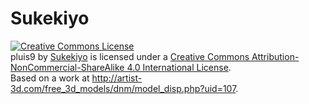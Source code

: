Sukekiyo
===============
<a rel="license" href="http://creativecommons.org/licenses/by-nc-sa/4.0/"><img alt="Creative Commons License" style="border-width:0" src="https://i.creativecommons.org/l/by-nc-sa/4.0/88x31.png" /></a><br /><span xmlns:dct="http://purl.org/dc/terms/" property="dct:title">pluis9</span> by <a xmlns:cc="http://creativecommons.org/ns#" href="http://yushakobo.jp/pluis9/2013/05/sukekiyo/" property="cc:attributionName" rel="cc:attributionURL">Sukekiyo</a> is licensed under a <a rel="license" href="http://creativecommons.org/licenses/by-nc-sa/4.0/">Creative Commons Attribution-NonCommercial-ShareAlike 4.0 International License</a>.<br />Based on a work at <a xmlns:dct="http://purl.org/dc/terms/" href="http://artist-3d.com/free_3d_models/dnm/model_disp.php?uid=107" rel="dct:source">http://artist-3d.com/free_3d_models/dnm/model_disp.php?uid=107</a>.